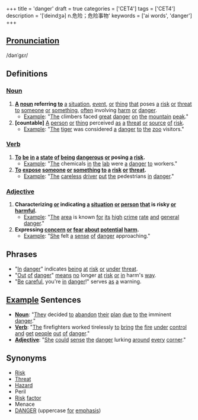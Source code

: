 +++
title = 'danger'
draft = true
categories = ['CET4']
tags = ['CET4']
description = '[ˈdeindʒə] n.危险；危险事物'
keywords = ['ai words', 'danger']
+++

## [Pronunciation](/post/pronunciation/)
/dənˈɡɛr/

## Definitions
### [Noun](/post/noun/)
1. **[A](/post/a/) [noun](/post/noun/) referring [to](/post/to/)** [a](/post/a/) [situation](/post/situation/), [event](/post/event/), [or](/post/or/) [thing](/post/thing/) [that](/post/that/) poses [a](/post/a/) [risk](/post/risk/) [or](/post/or/) [threat](/post/threat/) [to](/post/to/) [someone](/post/someone/) [or](/post/or/) [something](/post/something/), [often](/post/often/) involving [harm](/post/harm/) [or](/post/or/) [danger](/post/danger/).
   - [Example](/post/example/): "[The](/post/the/) climbers faced [great](/post/great/) [danger](/post/danger/) [on](/post/on/) [the](/post/the/) [mountain](/post/mountain/) [peak](/post/peak/)."
2. **[countable]** [A](/post/a/) [person](/post/person/) [or](/post/or/) [thing](/post/thing/) perceived [as](/post/as/) [a](/post/a/) [threat](/post/threat/) [or](/post/or/) [source](/post/source/) [of](/post/of/) [risk](/post/risk/).
   - [Example](/post/example/): "[The](/post/the/) [tiger](/post/tiger/) was considered [a](/post/a/) [danger](/post/danger/) [to](/post/to/) [the](/post/the/) [zoo](/post/zoo/) visitors."

### [Verb](/post/verb/)
1. **[To](/post/to/) [be](/post/be/) [in](/post/in/) [a](/post/a/) [state](/post/state/) [of](/post/of/) [being](/post/being/) [dangerous](/post/dangerous/) [or](/post/or/) posing [a](/post/a/) [risk](/post/risk/).**
   - [Example](/post/example/): "[The](/post/the/) chemicals [in](/post/in/) [the](/post/the/) [lab](/post/lab/) were [a](/post/a/) [danger](/post/danger/) [to](/post/to/) workers."
2. **[To](/post/to/) [expose](/post/expose/) [someone](/post/someone/) [or](/post/or/) [something](/post/something/) [to](/post/to/) [a](/post/a/) [risk](/post/risk/) [or](/post/or/) [threat](/post/threat/).**
   - [Example](/post/example/): "[The](/post/the/) [careless](/post/careless/) [driver](/post/driver/) [put](/post/put/) [the](/post/the/) pedestrians [in](/post/in/) [danger](/post/danger/)."

### [Adjective](/post/adjective/)
1. **Characterizing [or](/post/or/) indicating [a](/post/a/) [situation](/post/situation/) [or](/post/or/) [person](/post/person/) [that](/post/that/) is risky [or](/post/or/) [harmful](/post/harmful/).**
   - [Example](/post/example/): "[The](/post/the/) [area](/post/area/) is known [for](/post/for/) [its](/post/its/) [high](/post/high/) [crime](/post/crime/) [rate](/post/rate/) [and](/post/and/) [general](/post/general/) [danger](/post/danger/)."
2. **Expressing [concern](/post/concern/) [or](/post/or/) [fear](/post/fear/) [about](/post/about/) [potential](/post/potential/) [harm](/post/harm/).**
   - [Example](/post/example/): "[She](/post/she/) felt [a](/post/a/) [sense](/post/sense/) [of](/post/of/) [danger](/post/danger/) approaching."

## Phrases
- "[In](/post/in/) [danger](/post/danger/)" indicates [being](/post/being/) [at](/post/at/) [risk](/post/risk/) [or](/post/or/) [under](/post/under/) [threat](/post/threat/).
- "[Out](/post/out/) [of](/post/of/) [danger](/post/danger/)" [means](/post/means/) [no](/post/no/) longer [at](/post/at/) [risk](/post/risk/) [or](/post/or/) [in](/post/in/) harm's [way](/post/way/).
- "[Be](/post/be/) [careful](/post/careful/), you're [in](/post/in/) [danger](/post/danger/)!" serves [as](/post/as/) [a](/post/a/) warning.

## [Example](/post/example/) Sentences
- **[Noun](/post/noun/)**: "[They](/post/they/) decided [to](/post/to/) [abandon](/post/abandon/) [their](/post/their/) [plan](/post/plan/) [due](/post/due/) [to](/post/to/) [the](/post/the/) imminent [danger](/post/danger/)."
- **[Verb](/post/verb/)**: "[The](/post/the/) firefighters worked tirelessly [to](/post/to/) [bring](/post/bring/) [the](/post/the/) [fire](/post/fire/) [under](/post/under/) [control](/post/control/) [and](/post/and/) [get](/post/get/) [people](/post/people/) [out](/post/out/) [of](/post/of/) [danger](/post/danger/)."
- **[Adjective](/post/adjective/)**: "[She](/post/she/) [could](/post/could/) [sense](/post/sense/) [the](/post/the/) [danger](/post/danger/) lurking [around](/post/around/) [every](/post/every/) [corner](/post/corner/)."

## Synonyms
- [Risk](/post/risk/)
- [Threat](/post/threat/)
- [Hazard](/post/hazard/)
- Peril
- [Risk](/post/risk/) [factor](/post/factor/)
- Menace
- [DANGER](/post/danger/) (uppercase [for](/post/for/) [emphasis](/post/emphasis/))
